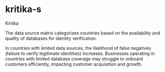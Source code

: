 # kritika-s
Kirtika


The data source matrix categorizes countries based on the availability and quality of databases for identity verification.

In countries with limited data sources, the likelihood of false negatives (failure to verify legitimate identities) increases.
Businesses operating in countries with limited database coverage may struggle to onboard customers efficiently, impacting customer acquisition and growth.
